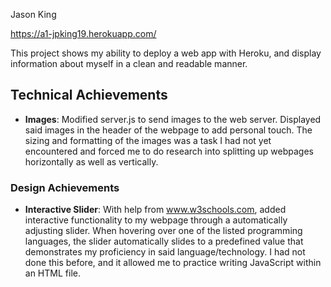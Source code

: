 Jason King

https://a1-jpking19.herokuapp.com/

This project shows my ability to deploy a web app with Heroku, and display information about myself in a clean and readable manner.

## Technical Achievements
- **Images**: Modified server.js to send images to the web server. Displayed said images in the header of the webpage to add personal touch. The sizing and formatting of the images was a task I had not yet encountered and forced me to do research into splitting up webpages horizontally as well as vertically.

### Design Achievements
- **Interactive Slider**: With help from www.w3schools.com, added interactive functionality to my webpage through a automatically adjusting slider. When hovering over one of the listed programming languages, the slider automatically slides to a predefined value that demonstrates my proficiency in said language/technology. I had not done this before, and it allowed me to practice writing JavaScript within an HTML file.

